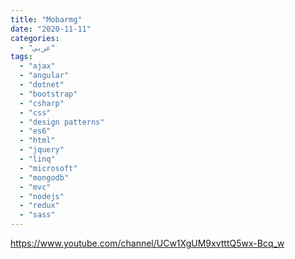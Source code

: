 ```yaml
---
title: "Mobarmg"
date: "2020-11-11"
categories:
  - "عربي"
tags:
  - "ajax"
  - "angular"
  - "dotnet"
  - "bootstrap"
  - "csharp"
  - "css"
  - "design patterns"
  - "es6"
  - "html"
  - "jquery"
  - "linq"
  - "microsoft"
  - "mongodb"
  - "mvc"
  - "nodejs"
  - "redux"
  - "sass"
---
```


https://www.youtube.com/channel/UCw1XgUM9xvtttQ5wx-Bcq_w
